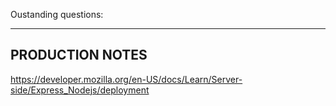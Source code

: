 
Oustanding questions:




-----------------
PRODUCTION NOTES
-----------------
https://developer.mozilla.org/en-US/docs/Learn/Server-side/Express_Nodejs/deployment
